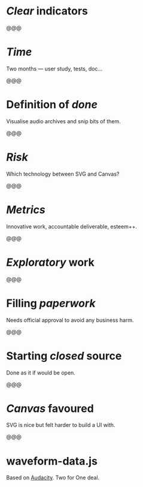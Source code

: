 <!-- .slide: data-state="contrasted" -->

# *Clear* indicators

@@@

# *Time*

Two months — user study, tests, doc…

@@@

# Definition of *done*

Visualise audio archives and snip bits of them.

@@@

# *Risk*

Which technology between SVG and Canvas?

@@@

# *Metrics*

Innovative work, accountable deliverable, esteem++.

@@@

<!-- .slide: data-state="contrasted" -->

# *Exploratory* work

@@@

# Filling *paperwork*

Needs official approval to avoid any business harm.

@@@

# Starting *closed* source

Done as it if would be open.

@@@

# *Canvas* favoured

SVG is nice but felt harder to build a UI with.

@@@

<!-- .slide: data-background="images/peaks-svg.png" -->

# waveform-data.js

Based on [Audacity](http://audacity.sourceforge.net/). Two for One deal.

